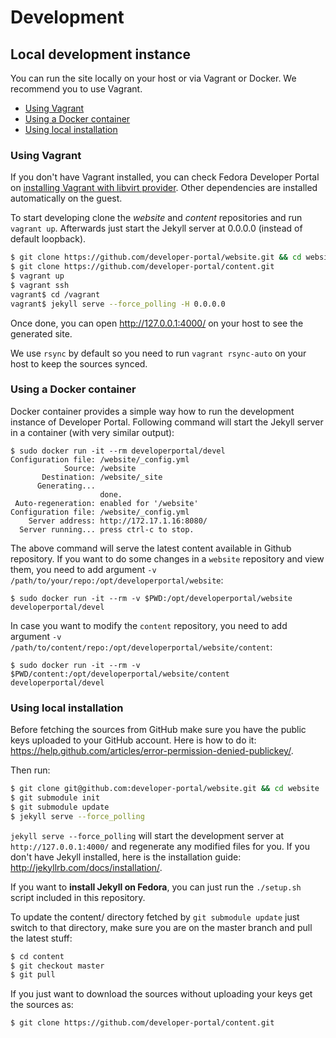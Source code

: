 # Development

## Local development instance

You can run the site locally on your host or via Vagrant or Docker. We recommend you to use
Vagrant.

- [Using Vagrant](DEVELOPMENT.md#using-vagrant)
- [Using a Docker container](DEVELOPMENT.md#using-a-docker-container)
- [Using local installation](DEVELOPMENT.md#using-local-installation)

### Using Vagrant

If you don't have Vagrant installed, you can check Fedora Developer Portal on [installing Vagrant with libvirt provider](https://developer.fedoraproject.org/tools/vagrant/vagrant-libvirt.html). Other dependencies are installed automatically on the guest.

To start developing clone the *website* and *content* repositories and run `vagrant up`. Afterwards just start the Jekyll server at 0.0.0.0 (instead of default loopback).

```bash
$ git clone https://github.com/developer-portal/website.git && cd website
$ git clone https://github.com/developer-portal/content.git
$ vagrant up
$ vagrant ssh
vagrant$ cd /vagrant
vagrant$ jekyll serve --force_polling -H 0.0.0.0
```

Once done, you can open http://127.0.0.1:4000/ on your host to see the generated site.

We use `rsync` by default so you need to run `vagrant rsync-auto` on your host to keep the sources synced.


### Using a Docker container

Docker container provides a simple way how to run the development instance of Developer Portal. Following command will start the Jekyll server in a container (with very similar output):

```
$ sudo docker run -it --rm developerportal/devel
Configuration file: /website/_config.yml
            Source: /website
       Destination: /website/_site
      Generating...
                    done.
 Auto-regeneration: enabled for '/website'
Configuration file: /website/_config.yml
    Server address: http://172.17.1.16:8080/
  Server running... press ctrl-c to stop.

```

The above command will serve the latest content available in Github repository. If you want to do some changes in a `website` repository and view them, you need to add argument `-v /path/to/your/repo:/opt/developerportal/website`:

```
$ sudo docker run -it --rm -v $PWD:/opt/developerportal/website developerportal/devel
```

In case you want to modify the `content` repository, you need to add argument `-v /path/to/content/repo:/opt/developerportal/website/content`:

```
$ sudo docker run -it --rm -v $PWD/content:/opt/developerportal/website/content developerportal/devel
```

### Using local installation

Before fetching the sources from GitHub make sure you have the public keys uploaded to your GitHub account. Here is how to do it:  https://help.github.com/articles/error-permission-denied-publickey/.

Then run:

```bash
$ git clone git@github.com:developer-portal/website.git && cd website
$ git submodule init
$ git submodule update
$ jekyll serve --force_polling
```

`jekyll serve --force_polling` will start the development server at `http://127.0.0.1:4000/` and regenerate any modified files for you. If you don't have Jekyll installed, here is the installation guide: http://jekyllrb.com/docs/installation/.

If you want to **install Jekyll on Fedora**, you can just run the `./setup.sh` script included in this repository.

To update the content/ directory fetched by `git submodule update` just switch to that directory, make sure you are on the master branch and pull the latest stuff:

```bash
$ cd content
$ git checkout master
$ git pull
```

If you just want to download the sources without uploading your keys get the sources as:

```bash
$ git clone https://github.com/developer-portal/content.git
```
